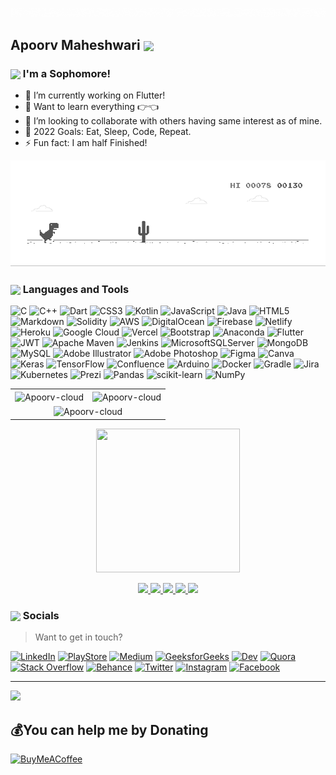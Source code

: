 ![Hello](Hello.gif)

<H2>Apoorv Maheshwari <img src="https://emojis.slackmojis.com/emojis/images/1507582538/3014/technologist.jpg?1507582538" align="center" width="28" /> </h2>

<H3><img src="https://emojis.slackmojis.com/emojis/images/1600706728/10521/meow_code.gif?1600706728" align="center" width="28" /> I'm a Sophomore! </h3>

- 🔭 I’m currently working on Flutter!
- 🌱 Want to learn everything 👉👈
- 👯 I’m looking to collaborate with others having same interest as of mine.
- 🥅 2022 Goals: Eat, Sleep, Code, Repeat.
- ⚡ Fun fact: I am half Finished!

![image](https://github.com/Apoorv-cloud/Apoorv-cloud/blob/main/dino.gif )

<H3><img src="https://emojis.slackmojis.com/emojis/images/1619739775/34137/me_too.gif?1619739775" align="center" width="28" /> Languages and Tools </h3>

![C](https://img.shields.io/badge/c-%2300599C.svg?style=for-the-badge&logo=c&logoColor=white) ![C++](https://img.shields.io/badge/c++-%2300599C.svg?style=for-the-badge&logo=c%2B%2B&logoColor=white) ![Dart](https://img.shields.io/badge/dart-%230175C2.svg?style=for-the-badge&logo=dart&logoColor=white) ![CSS3](https://img.shields.io/badge/css3-%231572B6.svg?style=for-the-badge&logo=css3&logoColor=white) ![Kotlin](https://img.shields.io/badge/kotlin-%230095D5.svg?style=for-the-badge&logo=kotlin&logoColor=white) ![JavaScript](https://img.shields.io/badge/javascript-%23323330.svg?style=for-the-badge&logo=javascript&logoColor=%23F7DF1E) ![Java](https://img.shields.io/badge/java-%23ED8B00.svg?style=for-the-badge&logo=java&logoColor=white) ![HTML5](https://img.shields.io/badge/html5-%23E34F26.svg?style=for-the-badge&logo=html5&logoColor=white) ![Markdown](https://img.shields.io/badge/markdown-%23000000.svg?style=for-the-badge&logo=markdown&logoColor=white) ![Solidity](https://img.shields.io/badge/Solidity-%23363636.svg?style=for-the-badge&logo=solidity&logoColor=white) ![AWS](https://img.shields.io/badge/AWS-%23FF9900.svg?style=for-the-badge&logo=amazon-aws&logoColor=white) ![DigitalOcean](https://img.shields.io/badge/DigitalOcean-%230167ff.svg?style=for-the-badge&logo=digitalOcean&logoColor=white) ![Firebase](https://img.shields.io/badge/firebase-%23039BE5.svg?style=for-the-badge&logo=firebase) ![Netlify](https://img.shields.io/badge/netlify-%23000000.svg?style=for-the-badge&logo=netlify&logoColor=#00C7B7) ![Heroku](https://img.shields.io/badge/heroku-%23430098.svg?style=for-the-badge&logo=heroku&logoColor=white) ![Google Cloud](https://img.shields.io/badge/Google%20Cloud-%234285F4.svg?style=for-the-badge&logo=google-cloud&logoColor=white) ![Vercel](https://img.shields.io/badge/vercel-%23000000.svg?style=for-the-badge&logo=vercel&logoColor=white) ![Bootstrap](https://img.shields.io/badge/bootstrap-%23563D7C.svg?style=for-the-badge&logo=bootstrap&logoColor=white) ![Anaconda](https://img.shields.io/badge/Anaconda-%2344A833.svg?style=for-the-badge&logo=anaconda&logoColor=white) ![Flutter](https://img.shields.io/badge/Flutter-%2302569B.svg?style=for-the-badge&logo=Flutter&logoColor=white) ![JWT](https://img.shields.io/badge/JWT-black?style=for-the-badge&logo=JSON%20web%20tokens) ![Apache Maven](https://img.shields.io/badge/Apache%20Maven-C71A36?style=for-the-badge&logo=Apache%20Maven&logoColor=white) ![Jenkins](https://img.shields.io/badge/jenkins-%232C5263.svg?style=for-the-badge&logo=jenkins&logoColor=white) ![MicrosoftSQLServer](https://img.shields.io/badge/Microsoft%20SQL%20Sever-CC2927?style=for-the-badge&logo=microsoft%20sql%20server&logoColor=white) ![MongoDB](https://img.shields.io/badge/MongoDB-%234ea94b.svg?style=for-the-badge&logo=mongodb&logoColor=white) ![MySQL](https://img.shields.io/badge/mysql-%2300f.svg?style=for-the-badge&logo=mysql&logoColor=white) ![Adobe Illustrator](https://img.shields.io/badge/adobeillustrator-%23FF9A00.svg?style=for-the-badge&logo=adobeillustrator&logoColor=white) ![Adobe Photoshop](https://img.shields.io/badge/adobephotoshop-%2331A8FF.svg?style=for-the-badge&logo=adobephotoshop&logoColor=white) 	![Figma](https://img.shields.io/badge/figma-%23F24E1E.svg?style=for-the-badge&logo=figma&logoColor=white) ![Canva](https://img.shields.io/badge/Canva-%2300C4CC.svg?style=for-the-badge&logo=Canva&logoColor=white) ![Keras](https://img.shields.io/badge/Keras-%23D00000.svg?style=for-the-badge&logo=Keras&logoColor=white) ![TensorFlow](https://img.shields.io/badge/TensorFlow-%23FF6F00.svg?style=for-the-badge&logo=TensorFlow&logoColor=white) ![Confluence](https://img.shields.io/badge/confluence-%23172BF4.svg?style=for-the-badge&logo=confluence&logoColor=white) ![Arduino](https://img.shields.io/badge/-Arduino-00979D?style=for-the-badge&logo=Arduino&logoColor=white) ![Docker](https://img.shields.io/badge/docker-%230db7ed.svg?style=for-the-badge&logo=docker&logoColor=white) ![Gradle](https://img.shields.io/badge/Gradle-02303A.svg?style=for-the-badge&logo=Gradle&logoColor=white) ![Jira](https://img.shields.io/badge/jira-%230A0FFF.svg?style=for-the-badge&logo=jira&logoColor=white) ![Kubernetes](https://img.shields.io/badge/kubernetes-%23326ce5.svg?style=for-the-badge&logo=kubernetes&logoColor=white) ![Prezi](https://img.shields.io/badge/Prezi-%23000000.svg?style=for-the-badge&logo=Prezi&logoColor=white) ![Pandas](https://img.shields.io/badge/pandas-%23150458.svg?style=for-the-badge&logo=pandas&logoColor=white) ![scikit-learn](https://img.shields.io/badge/scikit--learn-%23F7931E.svg?style=for-the-badge&logo=scikit-learn&logoColor=white) ![NumPy](https://img.shields.io/badge/numpy-%23013243.svg?style=for-the-badge&logo=numpy&logoColor=white)



<p align="center" >

<table border="0" cellspacing="0" cellpadding="5">
<tr><td><img align="center" height="180" width="610" src="https://github-readme-streak-stats.herokuapp.com/?user=Apoorv-cloud&theme=radical" alt="Apoorv-cloud"/>
</td> 
<td><img align="center" height="180" width="700" src="https://github-readme-stats.vercel.app/api/top-langs/?username=Apoorv-cloud&layout=compact&hide=makefile&count_private=true&show_icons=true&theme=radical" alt="Apoorv-cloud" alt="Apoorv-cloud"/>
</td>
</tr>
<tr align="center">  
<td colspan="2">
<img align="center" height="180" width="610" src="https://github-readme-streak-stats.herokuapp.com/?user=Apoorv-cloud&theme=radical" alt="Apoorv-cloud"/>
</td> 
</tr>
</table>
</p>


<p align="center">
	<img src="https://github.com/Apoorv-cloud/Apoorv-cloud/blob/main/github.gif" height="230px" width ="230px">


<p align="center">
  <a href="https://github.com/Apoorv-cloud/github-profile-trophy/network/members">
    <img src="https://img.shields.io/github/commits-since/SubtitleEdit/subtitleedit/latest"> 
  </a>  	
  <a href="https://github.com/Apoorv-cloud/github-profile-trophy/LICENSE">
    <img src="https://img.shields.io/mozilla-observatory/grade/github.com?publish"> 
  </a><a href="https://github.com/Apoorv-cloud/github-profile-trophy/issues">
    <img src="https://awesome.re/badge.svg"> 
  </a>
  <a href="https://github.com/Apoorv-cloud/github-profile-trophy/stargazers">
    <img src="https://img.shields.io/amo/stars/dustman"> 
  </a>
  <a href="https://github.com/Apoorv-cloud/github-profile-trophy/LICENSE">
    <img src="https://img.shields.io/npm/l/express"> 
  </a>    
</p>


<H3><img src="https://emojis.slackmojis.com/emojis/images/1579216111/7550/pikachu_wave.gif?1579216111" align="center" width="28" /> Socials </H3>

> Want to get in touch?

[![LinkedIn](https://img.shields.io/badge/LinkedIn-%230077B5.svg?logo=linkedin&logoColor=white)](https://linkedin.com/in/apoorv-maheshwari-6689791aa) 
[![PlayStore](https://img.shields.io/badge/Google%20Play-414141?logo=google-play&logoColor=white)](https://play.google.com/store/apps/developer?id=Apoorv_Stuti)
[![Medium](https://img.shields.io/badge/Medium-12100E?logo=medium&logoColor=white)](https://medium.com/@apoorv-maheshwari)
[![GeeksforGeeks](https://img.shields.io/badge/Geeks%20for%20Geeks-23?logo=GeeksforGeeks&logoColor=white)](https://auth.geeksforgeeks.org/user/apoorv__maheshwari/articles)
[![Dev](https://img.shields.io/badge/dev.to-0A0A0A?logo=dev.to&logoColor=white)](https://dev.to/apoorvcloud)
[![Quora](https://img.shields.io/badge/Quora-%23B92B27.svg?logo=Quora&logoColor=white)](https://quora.com/profile/Apoorv-Maheshwari-18) 
[![Stack Overflow](https://img.shields.io/badge/-Stackoverflow-FE7A16?logo=stack-overflow&logoColor=white)](https://stackoverflow.com/users/apoorv-maheshwari)
[![Behance](https://img.shields.io/badge/Behance-1769ff?logo=behance&logoColor=white)](https://behance.net/apoorvmaheshw) 
[![Twitter](https://img.shields.io/badge/Twitter-1DA1F2?logo=twitter&logoColor=white)](https://twitter.com/ApoorvMaheshw15)
[![Instagram](https://img.shields.io/badge/instagram-%23E4405F.svg?&logo=instagram&logoColor=white)](https://instagram.com/maheshwari__apoorv?igshid=35jid2u2ui83)
[![Facebook](https://img.shields.io/badge/Facebook-%231877F2.svg?logo=Facebook&logoColor=white)](https://facebook.com/apoorv.maheshwari.77) 





---
[![](https://visitcount.itsvg.in/api?id=Apoorv-cloud&icon=3&color=0)](https://visitcount.itsvg.in)

  ## 💰You can help me by Donating
  [![BuyMeACoffee](https://img.shields.io/badge/Buy%20Me%20a%20Pizza-ffdd00?style=for-the-badge&logo=buy-me-a-coffee&logoColor=black)](https://buymeacoffee.com/apoorv04) 

  

